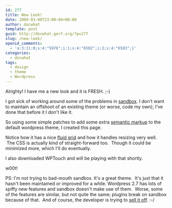 ```yaml
---
id: 277
title: New Look!
date: 2009-03-08T23:00:04+00:00
author: docwhat
template: post
guid: http://docwhat.gerf.org/?p=277
slug: /new-look/
openid_comments:
  - 'a:3:{i:0;s:4:"5976";i:1;s:4:"6502";i:2;s:4:"6503";}'
categories:
  - docwhat
tags:
  - design
  - theme
  - Wordpress
---
```

Alrighty!  I have me a new look and it is FRESH. ;-)

I got sick of working around some of the problems in <a href="http://www.plaintxt.org/themes/sandbox/">sandbox</a>. I don't want to maintain an offshoot of an existing theme (or worse, code my own); I've done that before it I don't like it.

So using some simple patches to add some extra <a href="http://en.wikipedia.org/wiki/Semantic_Web">semantic markup</a> to the default wordpress theme, I created this page.

Notice how it has a nice <a title="A List Apart article about Fluid Grids" href="http://www.alistapart.com/articles/fluidgrids">fluid grid</a> and how it handles resizing very well.  The CSS is actually kind of straight-forward too.  Though it could be minimized more, which I'll do eventually.

I also downloaded WPTouch and will be playing with that shortly.

w00t!

PS: I'm not trying to bad-mouth sandbox. It's a great theme.  It's just that it hasn't been maintained or improved for a while. Wordpress 2.7 has lots of spiffy new features and sandbox doesn't make use of them.  Worse, some of the features are similar, but not quite the same; plugins break on sandbox because of that.  And of course, the developer is trying to <a href="http://www.plaintxt.org/2009/01/looking-for-a-wordpress-brand/">sell it off</a>. :-/